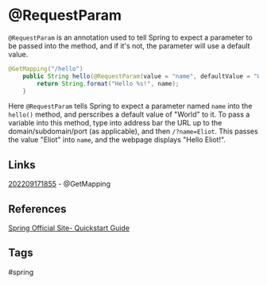 # @RequestParam

`@RequestParam` is an annotation used to tell Spring to expect a parameter to be passed into the method, and if it's not, the parameter will use a default value.

```java
@GetMapping("/hello")
    public String hello(@RequestParam(value = "name", defaultValue = "World") String name) {
        return String.format("Hello %s!", name);
    }
```
Here `@RequestParam` tells Spring to expect a parameter named `name` into the `hello()` method, and perscribes a default value of "World" to it. To pass a variable into this method, type into address bar the URL up to the domain/subdomain/port (as applicable), and then `/?name=Eliot`. This passes the value "Eliot" into `name`, and the webpage displays "Hello Eliot!".  

## Links
[202209171855](../202209171855) - @GetMapping


## References
[Spring Official Site- Quickstart Guide](https://spring.io/quickstart)

## Tags
#spring

